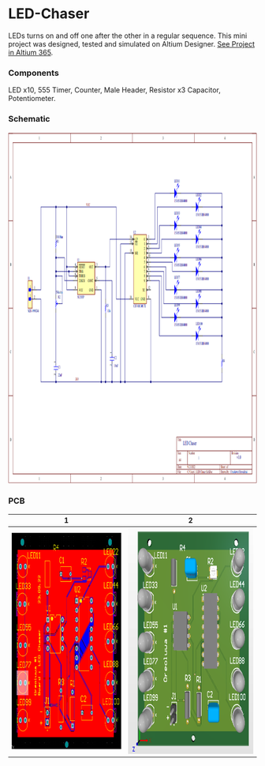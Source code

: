 # LED-Chaser
LEDs turns on and off one after the other in a regular sequence.
This mini project was designed, tested and simulated on Altium Designer.
[See Project in Altium 365](https://covenant-university.365.altium.com/designs/8D506BF7-9A76-469B-A2D9-04FF917368E2). 

### Components 
LED x10, 
555 Timer,
Counter,
Male Header,
Resistor x3
Capacitor,
Potentiometer.

### Schematic 
<img src="Images/schma.png" width =1576 height= 712>


### PCB
| 1 | 2| 
|--------------|-----------|
|<img src="Images/PCB.png" width =428 height= 438> |<img src="Images/LED chaser PCB.png" width =492 height= 458> |
